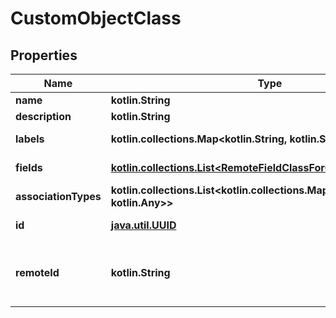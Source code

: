 
# CustomObjectClass

## Properties
Name | Type | Description | Notes
------------ | ------------- | ------------- | -------------
**name** | **kotlin.String** |  |  [optional]
**description** | **kotlin.String** |  |  [optional]
**labels** | **kotlin.collections.Map&lt;kotlin.String, kotlin.String&gt;** |  |  [optional] [readonly]
**fields** | [**kotlin.collections.List&lt;RemoteFieldClassForCustomObjectClass&gt;**](RemoteFieldClassForCustomObjectClass.md) |  |  [optional] [readonly]
**associationTypes** | **kotlin.collections.List&lt;kotlin.collections.Map&lt;kotlin.String, kotlin.Any&gt;&gt;** |  |  [optional] [readonly]
**id** | [**java.util.UUID**](java.util.UUID.md) |  |  [optional] [readonly]
**remoteId** | **kotlin.String** | The third-party API ID of the matching object. |  [optional]



